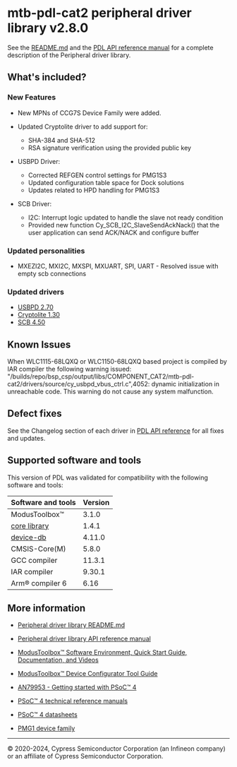 # mtb-pdl-cat2 peripheral driver library v2.8.0

See the [README.md](./README.md) and the
[PDL API reference manual](https://infineon.github.io/mtb-pdl-cat2/pdl_api_reference_manual/html/index.html)
for a complete description of the Peripheral driver library.

## What's included?

### New Features

- New MPNs of CCG7S Device Family were added.

- Updated Cryptolite driver to add support for:
    - SHA-384 and SHA-512
    - RSA signature verification using the provided public key
    
- USBPD Driver:
    - Corrected REFGEN control settings for PMG1S3
    - Updated configuration table space for Dock solutions
    - Updates related to HPD handling for PMG1S3

- SCB Driver:
    - I2C: Interrupt logic updated to handle the slave not ready condition
    - Provided new function Cy_SCB_I2C_SlaveSendAckNack() that the user application can send ACK/NACK and configure buffer

### Updated personalities

- MXEZI2C, MXI2C, MXSPI, MXUART, SPI, UART - Resolved issue with empty scb connections

### Updated drivers

- [USBPD 2.70](https://infineon.github.io/mtb-pdl-cat2/pdl_api_reference_manual/html/group__group__usbpd.html)
- [Cryptolite 1.30](https://infineon.github.io/mtb-pdl-cat2/pdl_api_reference_manual/html/group__group__cryptolite.html)
- [SCB 4.50](https://infineon.github.io/mtb-pdl-cat2/pdl_api_reference_manual/html/group__group__scb.html)

## Known Issues

When WLC1115-68LQXQ or WLC1150-68LQXQ based project is compiled by IAR compiler the following warning  issued: "/builds/repo/bsp_csp/output/libs/COMPONENT_CAT2/mtb-pdl-cat2/drivers/source/cy_usbpd_vbus_ctrl.c",4052: dynamic initialization in unreachable code. This warning do not cause any system malfunction.

## Defect fixes

See the Changelog section of each driver in [PDL API reference](https://infineon.github.io/mtb-pdl-cat2/pdl_api_reference_manual/html/modules.html) for all fixes and updates.

## Supported software and tools

This version of PDL was validated for compatibility with the following software and tools:

| Software and tools                                                            | Version      |
| :---                                                                          | :----        |
| ModusToolbox&trade;                                                           |  3.1.0       |
| [core library](https://github.com/Infineon/core-lib)                          |  1.4.1       |
| [device-db](https://github.com/Infineon/device-db)                            |  4.11.0      |
| CMSIS-Core(M)                                                                 |  5.8.0       |
| GCC compiler                                                                  | 11.3.1       |
| IAR compiler                                                                  |  9.30.1      |
| Arm&reg; compiler 6                                                           |  6.16        |

## More information

- [Peripheral driver library README.md](./README.md)

- [Peripheral driver library API reference manual](https://infineon.github.io/mtb-pdl-cat2/pdl_api_reference_manual/html/index.html)

- [ModusToolbox&trade; Software Environment, Quick Start Guide, Documentation, and Videos](https://www.infineon.com/cms/en/design-support/tools/sdk/modustoolbox-software)

- [ModusToolbox&trade; Device Configurator Tool Guide](https://documentation.infineon.com/html/modustoolbox-software/en/latest/tool-guide/ModusToolbox_Device_Configurator_User_Guide.html)

- [AN79953 - Getting started with PSoC&trade; 4](https://www.infineon.com/dgdl/Infineon-AN79953_Getting_Started_with_PSoC_4-ApplicationNotes-v21_00-EN.pdf?fileId=8ac78c8c7cdc391c017d07271fd64bc1&utm_source=cypress&utm_medium=referral&utm_campaign=202110_globe_en_all_integration-an_vanitylink)

- [PSoC&trade; 4 technical reference manuals](https://www.infineon.com/cms/en/search.html#!term=all&view=all&utm_source=cypress&utm_medium=referral&utm_campaign=202110_globe_en_all_integration-doc_search)

- [PSoC&trade; 4 datasheets](https://www.infineon.com/cms/en/search.html#!term=all&view=all&utm_source=cypress&utm_medium=referral&utm_campaign=202110_globe_en_all_integration-doc_search)

- [PMG1 device family](https://www.infineon.com/cms/en/product/universal-serial-bus-usb-power-delivery-controller/usb-c-and-power-delivery/ez-pd-pmg1-portfolio-high-voltage-mcus-usb-c-power-delivery/?utm_source=cypress&utm_medium=referral&utm_campaign=202110_globe_en_all_integration-product_families)

---
© 2020-2024, Cypress Semiconductor Corporation (an Infineon company) or an affiliate of Cypress Semiconductor Corporation.
